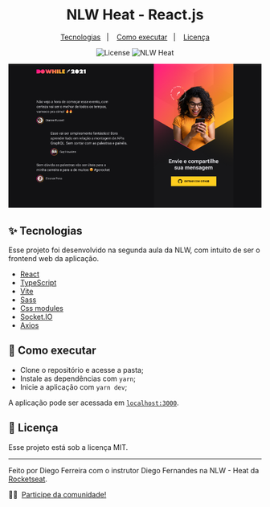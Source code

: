 <h1 align="center">NLW Heat - React.js</h1>

<p align="center">
  <a href="#-tecnologias">Tecnologias</a>&nbsp;&nbsp;&nbsp;|&nbsp;&nbsp;&nbsp;
  <a href="#-como-executar">Como executar</a>&nbsp;&nbsp;&nbsp;|&nbsp;&nbsp;&nbsp;
  <a href="#-licença">Licença</a>
</p>

<p align="center">
  <img alt="License" src="https://img.shields.io/static/v1?label=license&message=MIT&color=8257E5&labelColor=000000">
  <img src="https://img.shields.io/static/v1?label=NLW&message=Heat&color=8257E5&labelColor=000000" alt="NLW Heat" />
</p>

<p align="center">
  <img src="./assets/homeWeb.png" width="550">
  <!-- <img src="./assets/homeApp.png" width="250"> -->
</p>

## ✨ Tecnologias

Esse projeto foi desenvolvido na segunda aula da NLW, com intuito de ser o frontend web da aplicação.

- [React](https://reactjs.org/)
- [TypeScript](https://www.typescriptlang.org/)
- [Vite](https://vitejs.dev/)
- [Sass](https://sass-lang.com/)
- [Css modules](https://reactgo.com/react-app-css-modules/)
- [Socket.IO](https://socket.io/)
- [Axios](https://socket.io/)


## 🚀 Como executar


- Clone o repositório e acesse a pasta;
- Instale as dependências com `yarn`;
- Inicie a aplicação com `yarn dev`;

A aplicação pode ser acessada em [`localhost:3000`](http://localhost:3000).

## 📄 Licença

Esse projeto está sob a licença MIT.

---

Feito por Diego Ferreira com o instrutor Diego Fernandes na NLW - Heat da [Rocketseat](https://www.rocketseat.com.br/).

👋🏻 &nbsp;[Participe da comunidade!](https://discordapp.com/invite/gCRAFhc)